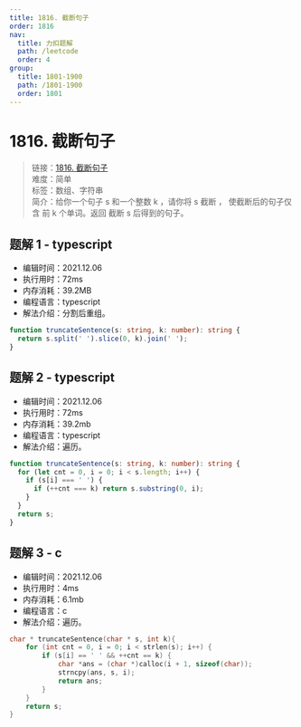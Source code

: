 ```yaml
---
title: 1816. 截断句子
order: 1816
nav:
  title: 力扣题解
  path: /leetcode
  order: 4
group:
  title: 1801-1900
  path: /1801-1900
  order: 1801
---
```


# 1816. 截断句子

> 链接：[1816. 截断句子](https://leetcode-cn.com/problems/truncate-sentence/)  
> 难度：简单  
> 标签：数组、字符串  
> 简介：给你一个句子 s​​​​​​ 和一个整数 k​​​​​​ ，请你将 s​​ 截断 ​，​​​ 使截断后的句子仅含 前 k​​​​​​ 个单词。返回 截断 s​​​​​​ 后得到的句子。

## 题解 1 - typescript

- 编辑时间：2021.12.06
- 执行用时：72ms
- 内存消耗：39.2MB
- 编程语言：typescript
- 解法介绍：分割后重组。

```typescript
function truncateSentence(s: string, k: number): string {
  return s.split(' ').slice(0, k).join(' ');
}
```

## 题解 2 - typescript

- 编辑时间：2021.12.06
- 执行用时：72ms
- 内存消耗：39.2mb
- 编程语言：typescript
- 解法介绍：遍历。

```typescript
function truncateSentence(s: string, k: number): string {
  for (let cnt = 0, i = 0; i < s.length; i++) {
    if (s[i] === ' ') {
      if (++cnt === k) return s.substring(0, i);
    }
  }
  return s;
}
```

## 题解 3 - c

- 编辑时间：2021.12.06
- 执行用时：4ms
- 内存消耗：6.1mb
- 编程语言：c
- 解法介绍：遍历。

```c
char * truncateSentence(char * s, int k){
    for (int cnt = 0, i = 0; i < strlen(s); i++) {
        if (s[i] == ' ' && ++cnt == k) {
            char *ans = (char *)calloc(i + 1, sizeof(char));
            strncpy(ans, s, i);
            return ans;
        }
    }
    return s;
}
```
